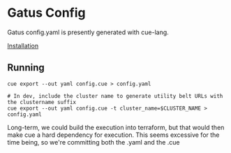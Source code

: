 # Gatus Config

Gatus config.yaml is presently generated with cue-lang.

[Installation](https://cuelang.org/docs/install/)

## Running

```
cue export --out yaml config.cue > config.yaml

# In dev, include the cluster name to generate utility belt URLs with the clustername suffix
cue export --out yaml config.cue -t cluster_name=$CLUSTER_NAME > config.yaml
```

Long-term, we could build the execution into terraform, but that would then make cue a hard dependency
for execution.  This seems excessive for the time being, so we're committing both the .yaml and the .cue
